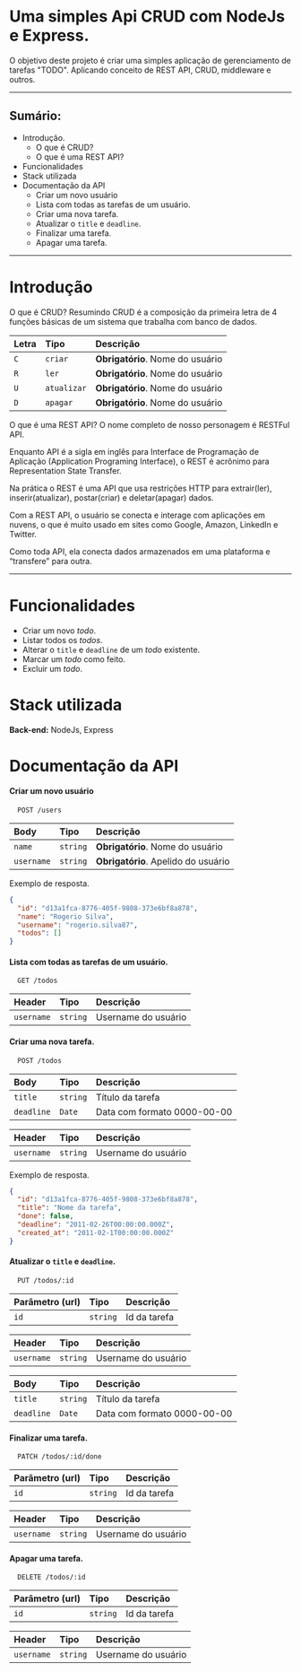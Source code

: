 # Uma simples Api CRUD com NodeJs e Express.

O objetivo deste projeto é criar uma simples aplicação de gerenciamento de tarefas "TODO".
Aplicando conceito de REST API, CRUD, middleware e outros.

---

## Sumário:
  * Introdução.
    * O que é CRUD?
    * O que é uma REST API?
  * Funcionalidades
  * Stack utilizada
  * Documentação da API
    * Criar um novo usuário
    * Lista com todas as tarefas de um usuário.
    * Criar uma nova tarefa.
    * Atualizar o `title` e `deadline`.
    * Finalizar uma tarefa.
    * Apagar uma tarefa.

---

# Introdução

O que é CRUD?
Resumindo CRUD é a composição da primeira letra de 4 funções básicas de um sistema que trabalha com banco de dados.

| Letra | Tipo        | Descrição                        |
| :---- | :---------- | :------------------------------- |
| `C`   | `criar`     | **Obrigatório**. Nome do usuário |
| `R`   | `ler`       | **Obrigatório**. Nome do usuário |
| `U`   | `atualizar` | **Obrigatório**. Nome do usuário |
| `D`   | `apagar`    | **Obrigatório**. Nome do usuário |

O que é uma REST API?
O nome completo de nosso personagem é RESTFul API.

Enquanto API é a sigla em inglês para Interface de Programação de Aplicação (Application Programing Interface), o REST é acrônimo para Representation State Transfer.

Na prática o REST é uma API que usa restrições HTTP para extrair(ler), inserir(atualizar), postar(criar) e deletar(apagar) dados.

Com a REST API, o usuário se conecta e interage com aplicações em nuvens, o que é muito usado em sites como Google, Amazon, LinkedIn e Twitter.

Como toda API, ela conecta dados armazenados em uma plataforma e “transfere” para outra.

---

# Funcionalidades

- Criar um novo _todo_.
- Listar todos os _todos_.
- Alterar o `title` e `deadline` de um _todo_ existente.
- Marcar um _todo_ como feito.
- Excluir um _todo_.

# Stack utilizada

**Back-end:** NodeJs, Express

# Documentação da API

#### Criar um novo usuário

```http
  POST /users
```

| Body | Tipo     | Descrição                           |
| :--------------- | :------- | :---------------------------------- |
| `name`           | `string` | **Obrigatório**. Nome do usuário    |
| `username`       | `string` | **Obrigatório**. Apelido do usuário |

Exemplo de resposta.

```json
{
  "id": "d13a1fca-8776-405f-9808-373e6bf8a878",
  "name": "Rogerio Silva",
  "username": "rogerio.silva87",
  "todos": []
}
```

#### Lista com todas as tarefas de um usuário.

```http
  GET /todos
```

| Header | Tipo     | Descrição           |
| :----------------- | :------- | :------------------ |
| `username`         | `string` | Username do usuário |

#### Criar uma nova tarefa.

```http
  POST /todos
```

| Body | Tipo     | Descrição                   |
| :--------------- | :------- | :-------------------------- |
| `title`          | `string` | Título da tarefa            |
| `deadline`       | `Date`   | Data com formato 0000-00-00 |

| Header | Tipo     | Descrição           |
| :----------------- | :------- | :------------------ |
| `username`         | `string` | Username do usuário |

Exemplo de resposta.

```json
{
  "id": "d13a1fca-8776-405f-9808-373e6bf8a878",
  "title": "Nome da tarefa",
  "done": false,
  "deadline": "2011-02-26T00:00:00.000Z",
  "created_at": "2011-02-1T00:00:00.000Z"
}
```

#### Atualizar o `title` e `deadline`.

```http
  PUT /todos/:id
```

| Parâmetro (url) | Tipo     | Descrição    |
| :---------------- | :------- | :----------- |
| `id`              | `string` | Id da tarefa |

| Header | Tipo     | Descrição           |
| :----------------- | :------- | :------------------ |
| `username`         | `string` | Username do usuário |

| Body | Tipo     | Descrição                   |
| :--------------- | :------- | :-------------------------- |
| `title`          | `string` | Título da tarefa            |
| `deadline`       | `Date`   | Data com formato 0000-00-00 |

#### Finalizar uma tarefa.

```http
  PATCH /todos/:id/done
```

| Parâmetro (url) | Tipo     | Descrição    |
| :---------------- | :------- | :----------- |
| `id`              | `string` | Id da tarefa |

| Header | Tipo     | Descrição           |
| :----------------- | :------- | :------------------ |
| `username`         | `string` | Username do usuário |

#### Apagar uma tarefa.

```http
  DELETE /todos/:id
```

| Parâmetro (url) | Tipo     | Descrição    |
| :---------------- | :------- | :----------- |
| `id`              | `string` | Id da tarefa |

| Header | Tipo     | Descrição           |
| :----------------- | :------- | :------------------ |
| `username`         | `string` | Username do usuário |


